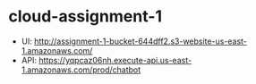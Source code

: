 # cloud-assignment-1

- UI: http://assignment-1-bucket-644dff2.s3-website-us-east-1.amazonaws.com/
- API: https://yqpcaz06nh.execute-api.us-east-1.amazonaws.com/prod/chatbot

